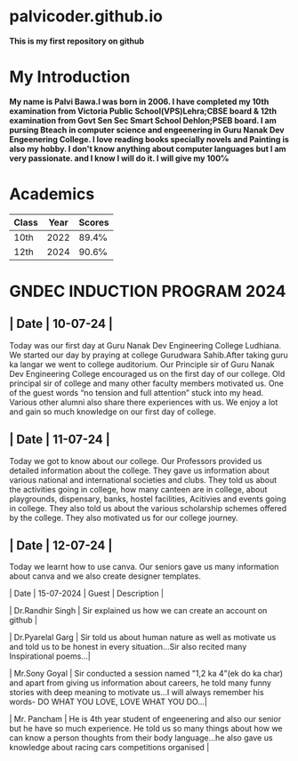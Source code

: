 # palvicoder.github.io
**This is my first repository on github**

# My Introduction
**My name is Palvi Bawa.I was born in 2006. I have completed my 10th examination from Victoria Public School(VPS)Lehra;CBSE board & 12th examination from Govt Sen Sec Smart School Dehlon;PSEB board. I am pursing Bteach in computer science and engeenering in Guru Nanak Dev Engeenering College. I love reading books specially novels and Painting is also my hobby. I don't know anything about computer languages but I am very passionate. and I know I will do it. I will give my 100℅**

# Academics
| Class | Year | Scores |
| ----- | ---- | ------ |
| 10th | 2022 | 89.4℅ |
| 12th | 2024 | 90.6℅ |

# GNDEC INDUCTION PROGRAM 2024

<H2> | Date | 10-07-24 | </H2>
    

Today was our first day at Guru Nanak Dev Engineering College Ludhiana. We started our day by praying at college Gurudwara Sahib.After taking guru ka langar we went to college auditorium. Our Principle sir of Guru Nanak Dev Engineering College encouraged us on the first day of our college. Old principal sir of college and many other faculty members motivated us. One of the guest words “no tension and full attention” stuck into my head. Various other alumni also share there experiences with us. We enjoy a lot and gain so much knowledge on our first day of college. 

<H2> | Date | 11-07-24 | </H2>


Today we got to know about our college. Our Professors provided us detailed information about the college.
They gave us information about various national and international societies and clubs. 
They told us about the activities going in college, how many canteen are in college, about playgrounds, dispensary, banks, hostel facilities, Acitivies and events going in college. 
They also told us about the various scholarship schemes offered by the college.
They also motivated us for our college journey. 

<h2> | Date | 12-07-24 | </h2>
Today we learnt how to use canva. Our seniors gave us many information about canva and we also create designer templates.

| Date | 15-07-2024 | Guest | Description |
    
| Dr.Randhir Singh | Sir explained us how we can create an account on github |

| Dr.Pyarelal Garg | Sir told us about human nature as well as motivate us and told us to be honest in every situation...Sir also recited many Inspirational poems...|

| Mr.Sony Goyal | Sir conducted a session named "1,2 ka 4"(ek do ka char) and apart from giving us information about careers, he told many funny stories with deep meaning to motivate us...I will always remember his words- DO WHAT YOU LOVE, LOVE WHAT YOU DO...| 

| Mr. Pancham | He is 4th year student of engeenering and also our senior but he have so much experience. He told us so many things about how we can know a person thoughts from their body language...he also gave us knowledge about racing cars competitions organised |
